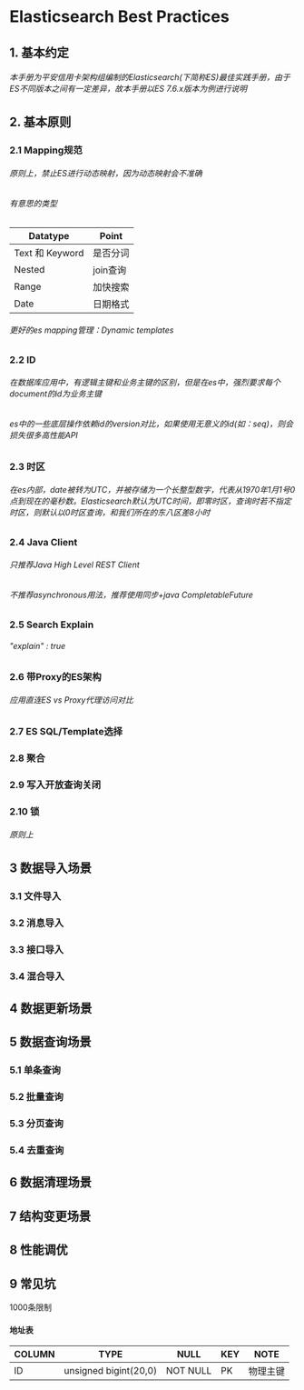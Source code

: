# Elasticsearch Best Practices

## 1. 基本约定

###### 本手册为平安信用卡架构组编制的Elasticsearch(下简称ES)最佳实践手册，由于ES不同版本之间有一定差异，故本手册以ES 7.6.x版本为例进行说明

## 2. 基本原则

### 2.1 Mapping规范

###### 原则上，禁止ES进行动态映射，因为动态映射会不准确

###### 有意思的类型

| **Datatype** | **Point** |
| ------------ | --------- |
| Text 和 Keyword | 是否分词 |
| Nested | join查询 |
| Range | 加快搜索 |
| Date | 日期格式 |

###### 更好的es mapping管理：Dynamic templates

### 2.2 ID

###### 在数据库应用中，有逻辑主键和业务主键的区别，但是在es中，强烈要求每个document的id为业务主键
###### es中的一些底层操作依赖id的version对比，如果使用无意义的id(如：seq)，则会损失很多高性能API

### 2.3 时区

###### 在es内部，date被转为UTC，并被存储为一个长整型数字，代表从1970年1月1号0点到现在的毫秒数。Elasticsearch默认为UTC时间，即零时区，查询时若不指定时区，则默认以0时区查询，和我们所在的东八区差8小时

### 2.4 Java Client

###### 只推荐Java High Level REST Client
###### 不推荐asynchronous用法，推荐使用同步+java CompletableFuture

### 2.5 Search Explain

###### "explain" : true

### 2.6 带Proxy的ES架构

###### 应用直连ES vs Proxy代理访问对比

### 2.7 ES SQL/Template选择

### 2.8 聚合

### 2.9 写入开放查询关闭

### 2.10 锁

###### 原则上

## 3 数据导入场景

### 3.1 文件导入

### 3.2 消息导入

### 3.3 接口导入

### 3.4 混合导入

## 4 数据更新场景

## 5 数据查询场景

### 5.1 单条查询

### 5.2 批量查询

### 5.3 分页查询

### 5.4 去重查询

## 6 数据清理场景

## 7 结构变更场景

## 8 性能调优

## 9 常见坑

1000条限制

#### 地址表

| **COLUMN**       | **TYPE**              | **NULL** | **KEY** | **NOTE** |
| ---------------- | --------------------- | -------- | ------- | -------- |
| ID               | unsigned bigint(20,0) | NOT NULL | PK      | 物理主键 |



